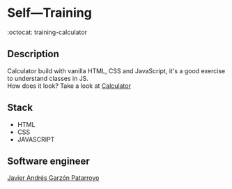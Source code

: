 # Self―Training
:octocat: training-calculator

## Description
Calculator build with vanilla HTML, CSS and JavaScript, it's a good exercise to understand classes in JS.  
How does it look? Take a look at [Calculator](https://javierandresgp.github.io/training-calculator/)

## Stack
* HTML
* CSS
* JAVASCRIPT

## Software engineer
[Javier Andrés Garzón Patarroyo](https://www.javierandresgp.com)
